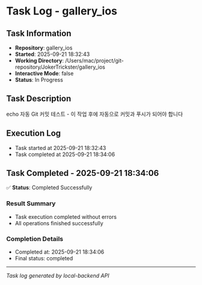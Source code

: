 # Task Log - gallery_ios

## Task Information
- **Repository**: gallery_ios
- **Started**: 2025-09-21 18:32:43
- **Working Directory**: /Users/mac/project/git-repository/JokerTrickster/gallery_ios
- **Interactive Mode**: false
- **Status**: In Progress

## Task Description
echo 자동 Git 커밋 테스트 - 이 작업 후에 자동으로 커밋과 푸시가 되어야 합니다

## Execution Log
- Task started at 2025-09-21 18:32:43
- Task completed at 2025-09-21 18:34:06



## Task Completed - 2025-09-21 18:34:06

✅ **Status**: Completed Successfully

### Result Summary
- Task execution completed without errors
- All operations finished successfully

### Completion Details
- Completed at: 2025-09-21 18:34:06
- Final status: completed

---
*Task log generated by local-backend API*
